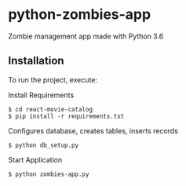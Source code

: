 # python-zombies-app
Zombie management app made with Python 3.6

## Installation

To run the project, execute:

Install Requirements
```
$ cd react-movie-catalog
$ pip install -r requirements.txt
```

Configures database, creates tables, inserts records
```
$ python db_setup.py
```

Start Application
```
$ python zombies-app.py
```
